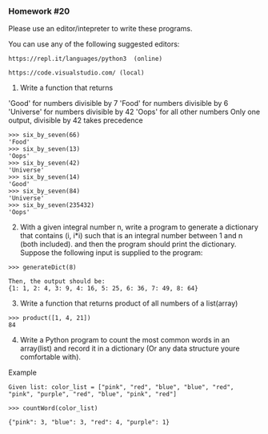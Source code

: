 ### Homework #20

Please use an editor/intepreter to write these programs.

You can use any of the following suggested editors:

```
https://repl.it/languages/python3  (online)

https://code.visualstudio.com/ (local)
```


1. Write a function that returns

'Good' for numbers divisible by 7
'Food' for numbers divisible by 6
'Universe' for numbers divisible by 42
'Oops' for all other numbers
Only one output, divisible by 42 takes precedence

```
>>> six_by_seven(66)
'Food'
>>> six_by_seven(13)
'Oops'
>>> six_by_seven(42)
'Universe'
>>> six_by_seven(14)
'Good'
>>> six_by_seven(84)
'Universe'
>>> six_by_seven(235432)
'Oops'
```

2. With a given integral number n, write a program to generate a dictionary that contains (i, i*i) such that is an integral number between 1 and n (both included). and then the program should print the dictionary.
Suppose the following input is supplied to the program:

```
>>> generateDict(8)

Then, the output should be:
{1: 1, 2: 4, 3: 9, 4: 16, 5: 25, 6: 36, 7: 49, 8: 64}
```

3. Write a function that returns product of all numbers of a list(array)
```
>>> product([1, 4, 21])
84
```

4. Write a Python program to count the most common words in an array(list) and record it in a dictionary (Or any data structure youre comfortable with).

Example
```
Given list: color_list = ["pink", "red", "blue", "blue", "red", "pink", "purple", "red", "blue", "pink", "red"]

>>> countWord(color_list)

{"pink": 3, "blue": 3, "red": 4, "purple": 1}
```
